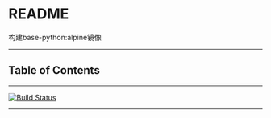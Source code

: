 # README

构建base-python:alpine镜像

---

## Table of Contents

<!-- vim-markdown-toc GFM -->

<!-- vim-markdown-toc -->

---

[![Build Status](https://travis-ci.org/YHYJ/MyDockerfile.svg?branch=base-python_alpine)](https://travis-ci.org/YHYJ/MyDockerfile)

---

